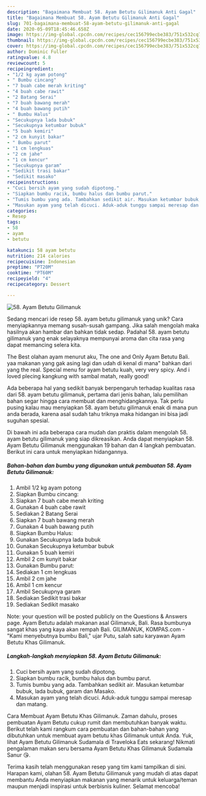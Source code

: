 ```yaml
---
description: "Bagaimana Membuat 58. Ayam Betutu Gilimanuk Anti Gagal"
title: "Bagaimana Membuat 58. Ayam Betutu Gilimanuk Anti Gagal"
slug: 701-bagaimana-membuat-58-ayam-betutu-gilimanuk-anti-gagal
date: 2020-05-09T18:45:46.658Z
image: https://img-global.cpcdn.com/recipes/cec156799ecbe383/751x532cq70/58-ayam-betutu-gilimanuk-foto-resep-utama.jpg
thumbnail: https://img-global.cpcdn.com/recipes/cec156799ecbe383/751x532cq70/58-ayam-betutu-gilimanuk-foto-resep-utama.jpg
cover: https://img-global.cpcdn.com/recipes/cec156799ecbe383/751x532cq70/58-ayam-betutu-gilimanuk-foto-resep-utama.jpg
author: Dominic Fuller
ratingvalue: 4.8
reviewcount: 5
recipeingredient:
- "1/2 kg ayam potong"
- " Bumbu cincang"
- "7 buah cabe merah kriting"
- "4 buah cabe rawit"
- "2 Batang Serai"
- "7 buah bawang merah"
- "4 buah bawang putih"
- " Bumbu Halus"
- "Secukupnya lada bubuk"
- "Secukupnya ketumbar bubuk"
- "5 buah kemiri"
- "2 cm kunyit bakar"
- " Bumbu parut"
- "1 cm lengkuas"
- "2 cm jahe"
- "1 cm kencur"
- "Secukupnya garam"
- "Sedikit trasi bakar"
- "Sedikit masako"
recipeinstructions:
- "Cuci bersih ayam yang sudah dipotong."
- "Siapkan bumbu racik, bumbu halus dan bumbu parut."
- "Tumis bumbu yang ada. Tambahkan sedikit air. Masukan ketumbar bubuk, lada bubuk, garam dan Masako."
- "Masukan ayam yang telah dicuci. Aduk-aduk tunggu sampai meresap dan matang."
categories:
- Resep
tags:
- 58
- ayam
- betutu

katakunci: 58 ayam betutu 
nutrition: 214 calories
recipecuisine: Indonesian
preptime: "PT20M"
cooktime: "PT60M"
recipeyield: "4"
recipecategory: Dessert

---
```



![58. Ayam Betutu Gilimanuk](https://img-global.cpcdn.com/recipes/cec156799ecbe383/751x532cq70/58-ayam-betutu-gilimanuk-foto-resep-utama.jpg)

Sedang mencari ide resep 58. ayam betutu gilimanuk yang unik? Cara menyiapkannya memang susah-susah gampang. Jika salah mengolah maka hasilnya akan hambar dan bahkan tidak sedap. Padahal 58. ayam betutu gilimanuk yang enak selayaknya mempunyai aroma dan cita rasa yang dapat memancing selera kita.

The Best olahan ayam menurut aku, The one and Only Ayam Betutu Bali. yaa makanan yang gak asing lagi dan udah di kenal di mana&#34; bahkan dari yang the real. Special menu for ayam betutu kuah, very very spicy. And i loved plecing kangkung with sambal matah, really good!

Ada beberapa hal yang sedikit banyak berpengaruh terhadap kualitas rasa dari 58. ayam betutu gilimanuk, pertama dari jenis bahan, lalu pemilihan bahan segar hingga cara membuat dan menghidangkannya. Tak perlu pusing kalau mau menyiapkan 58. ayam betutu gilimanuk enak di mana pun anda berada, karena asal sudah tahu triknya maka hidangan ini bisa jadi suguhan spesial.


Di bawah ini ada beberapa cara mudah dan praktis dalam mengolah 58. ayam betutu gilimanuk yang siap dikreasikan. Anda dapat menyiapkan 58. Ayam Betutu Gilimanuk menggunakan 19 bahan dan 4 langkah pembuatan. Berikut ini cara untuk menyiapkan hidangannya.

<!--inarticleads1-->

##### Bahan-bahan dan bumbu yang digunakan untuk pembuatan 58. Ayam Betutu Gilimanuk:

1. Ambil 1/2 kg ayam potong
1. Siapkan  Bumbu cincang:
1. Siapkan 7 buah cabe merah kriting
1. Gunakan 4 buah cabe rawit
1. Sediakan 2 Batang Serai
1. Siapkan 7 buah bawang merah
1. Gunakan 4 buah bawang putih
1. Siapkan  Bumbu Halus:
1. Gunakan Secukupnya lada bubuk
1. Gunakan Secukupnya ketumbar bubuk
1. Gunakan 5 buah kemiri
1. Ambil 2 cm kunyit bakar
1. Gunakan  Bumbu parut:
1. Sediakan 1 cm lengkuas
1. Ambil 2 cm jahe
1. Ambil 1 cm kencur
1. Ambil Secukupnya garam
1. Sediakan Sedikit trasi bakar
1. Sediakan Sedikit masako


Note: your question will be posted publicly on the Questions &amp; Answers page. Ayam Betutu adalah makanan asal Gilimanuk, Bali. Rasa bumbunya sangat khas yang kaya akan rempah Bali. GILIMANUK, KOMPAS.com - &#34;Kami menyebutnya bumbu Bali,&#34; ujar Putu, salah satu karyawan Ayam Betutu Khas Gilimanuk. 

<!--inarticleads2-->

##### Langkah-langkah menyiapkan 58. Ayam Betutu Gilimanuk:

1. Cuci bersih ayam yang sudah dipotong.
1. Siapkan bumbu racik, bumbu halus dan bumbu parut.
1. Tumis bumbu yang ada. Tambahkan sedikit air. Masukan ketumbar bubuk, lada bubuk, garam dan Masako.
1. Masukan ayam yang telah dicuci. Aduk-aduk tunggu sampai meresap dan matang.


Cara Membuat Ayam Betutu Khas Gilimanuk. Zaman dahulu, proses pembuatan Ayam Betutu cukup rumit dan membutuhkan banyak waktu. Berikut telah kami rangkum cara pembuatan dan bahan-bahan yang dibutuhkan untuk membuat ayam betutu khas Gilimanuk untuk Anda. Yuk, lihat Ayam Betutu Gilimanuk Sudamala di Traveloka Eats sekarang! Nikmati pengalaman makan seru bersama Ayam Betutu Khas Gilimanuk Sudamala Sanur 😘. 

Terima kasih telah menggunakan resep yang tim kami tampilkan di sini. Harapan kami, olahan 58. Ayam Betutu Gilimanuk yang mudah di atas dapat membantu Anda menyiapkan makanan yang menarik untuk keluarga/teman maupun menjadi inspirasi untuk berbisnis kuliner. Selamat mencoba!

